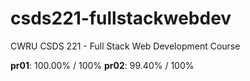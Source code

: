 # csds221-fullstackwebdev
CWRU CSDS 221 - Full Stack Web Development Course

**pr01**: 100.00% / 100%
**pr02**: 99.40% / 100%
